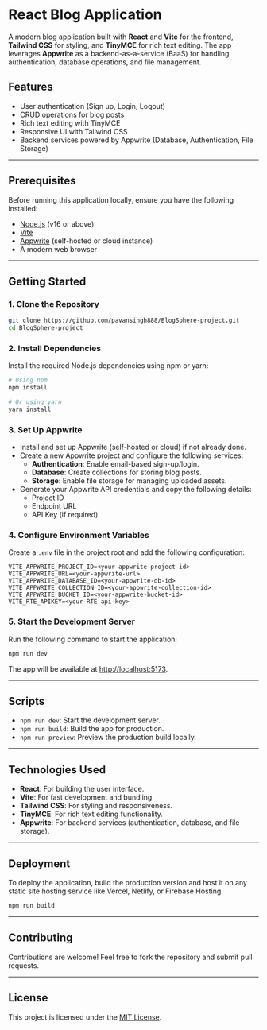 
# React Blog Application

A modern blog application built with **React** and **Vite** for the frontend, **Tailwind CSS** for styling, and **TinyMCE** for rich text editing. The app leverages **Appwrite** as a backend-as-a-service (BaaS) for handling authentication, database operations, and file management.

## Features

- User authentication (Sign up, Login, Logout)
- CRUD operations for blog posts
- Rich text editing with TinyMCE
- Responsive UI with Tailwind CSS
- Backend services powered by Appwrite (Database, Authentication, File Storage)

---

## Prerequisites

Before running this application locally, ensure you have the following installed:

- [Node.js](https://nodejs.org/) (v16 or above)
- [Vite](https://vitejs.dev/)
- [Appwrite](https://appwrite.io/) (self-hosted or cloud instance)
- A modern web browser

---

## Getting Started

### 1. Clone the Repository

```bash
git clone https://github.com/pavansingh888/BlogSphere-project.git
cd BlogSphere-project
```

### 2. Install Dependencies

Install the required Node.js dependencies using npm or yarn:

```bash
# Using npm
npm install

# Or using yarn
yarn install
```

### 3. Set Up Appwrite

- Install and set up Appwrite (self-hosted or cloud) if not already done.  
- Create a new Appwrite project and configure the following services:
  - **Authentication**: Enable email-based sign-up/login.
  - **Database**: Create collections for storing blog posts.
  - **Storage**: Enable file storage for managing uploaded assets.
- Generate your Appwrite API credentials and copy the following details:
  - Project ID
  - Endpoint URL
  - API Key (if required)

### 4. Configure Environment Variables

Create a `.env` file in the project root and add the following configuration:

```env
VITE_APPWRITE_PROJECT_ID=<your-appwrite-project-id> 
VITE_APPWRITE_URL=<your-appwrite-url>
VITE_APPWRITE_DATABASE_ID=<your-appwrite-db-id>
VITE_APPWRITE_COLLECTION_ID=<your-appwrite-collection-id>
VITE_APPWRITE_BUCKET_ID=<your-appwrite-bucket-id>
VITE_RTE_APIKEY=<your-RTE-api-key>
```

### 5. Start the Development Server

Run the following command to start the application:

```bash
npm run dev
```

The app will be available at [http://localhost:5173](http://localhost:5173).

---

## Scripts

- `npm run dev`: Start the development server.
- `npm run build`: Build the app for production.
- `npm run preview`: Preview the production build locally.

---

## Technologies Used

- **React**: For building the user interface.
- **Vite**: For fast development and bundling.
- **Tailwind CSS**: For styling and responsiveness.
- **TinyMCE**: For rich text editing functionality.
- **Appwrite**: For backend services (authentication, database, and file storage).

---

## Deployment

To deploy the application, build the production version and host it on any static site hosting service like Vercel, Netlify, or Firebase Hosting.

```bash
npm run build
```

---

## Contributing

Contributions are welcome! Feel free to fork the repository and submit pull requests.

---

## License

This project is licensed under the [MIT License](LICENSE).
```
